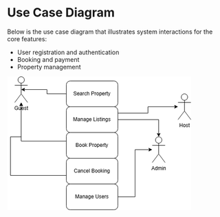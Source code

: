 # Use Case Diagram

Below is the use case diagram that illustrates system interactions for the core features:

- User registration and authentication
- Booking and payment
- Property management

![Use Case Diagram](alx-booking-uc.png)

